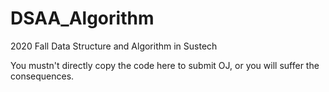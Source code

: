 # DSAA_Algorithm
 
2020 Fall Data Structure and Algorithm in Sustech

You mustn't directly copy the code here to submit OJ, or you will suffer the consequences.
